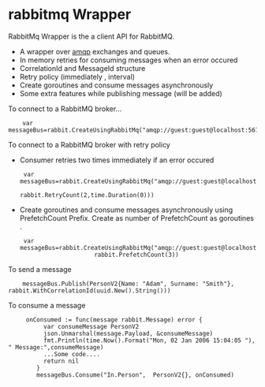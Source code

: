 # rabbitmq Wrapper
RabbitMq Wrapper is the a client API for RabbitMQ. 

* A  wrapper over [amqp](https://github.com/streadway/amqp) exchanges and queues.
* In memory retries for consuming messages when an error occured
* CorrelationId and MessageId structure
* Retry policy (immediately , interval)
* Create goroutines and consume messages asynchronously 
* Some extra features while publishing message  (will be added) 

To connect to a RabbitMQ broker...

    	var messageBus=rabbit.CreateUsingRabbitMq("amqp://guest:guest@localhost:5672/")

To connect to a RabbitMQ broker with retry policy 
 * Consumer retries two times immediately if an error occured

      	var messageBus=rabbit.CreateUsingRabbitMq("amqp://guest:guest@localhost:5672/",
                                                  rabbit.RetryCount(2,time.Duration(0)))
  
 * Create goroutines and consume messages asynchronously using PrefetchCount Prefix. 
 Create as number of  PrefetchCount as goroutines .
 
       	var messageBus=rabbit.CreateUsingRabbitMq("amqp://guest:guest@localhost:5672/",
                       		rabbit.PrefetchCount(3))
                                                    
 To send a message 
        
        messageBus.Publish(PersonV2{Name: "Adam", Surname: "Smith"}, rabbit.WithCorrelationId(uuid.New().String()))
        
 To consume a message
 
         onConsumed := func(message rabbit.Message) error {
              var consumeMessage PersonV2
              json.Unmarshal(message.Payload, &consumeMessage)
              fmt.Println(time.Now().Format("Mon, 02 Jan 2006 15:04:05 "), " Message:",consumeMessage)
              ...Some code....
              return nil
            }
            messageBus.Consume("In.Person",  PersonV2{}, onConsumed)
